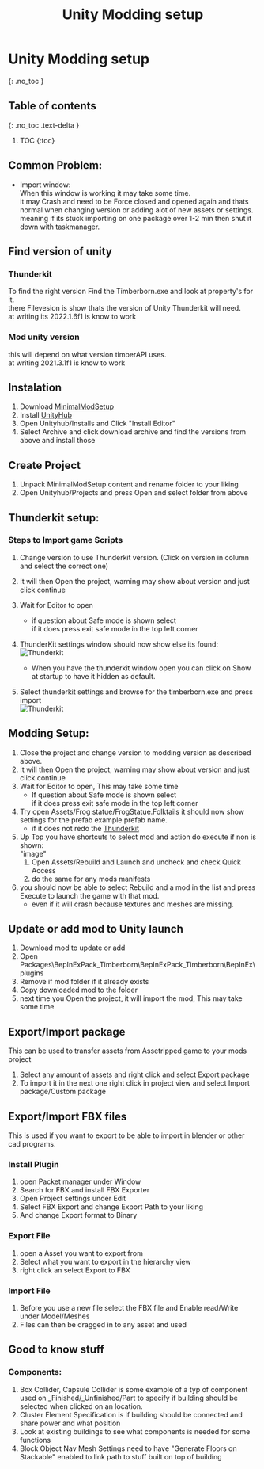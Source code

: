 ﻿---
title: Unity Modding setup
permalink: /making_mods/unity_modding/
nav_order: 0
layout: page
has_toc: true
parent: Making Mods
---
# Unity Modding setup
{: .no_toc }

## Table of contents
{: .no_toc .text-delta }

1. TOC
{:toc}

## Common Problem:
* Import window:  
    When this window is working it may take some time.  
    it may Crash and need to be Force closed and opened again and thats normal when changing version or adding alot of new assets or settings.  
    meaning if its stuck importing on one package over 1-2 min then shut it down with taskmanager.

## Find version of unity

### Thunderkit
To find the right version Find the Timberborn.exe and look at property's for it.   
there Filevesion is show thats the version of Unity Thunderkit will need.   
at writing its 2022.1.6f1 is know to work

### Mod unity version
this will depend on what version timberAPI uses.  
at writing 2021.3.1f1 is know to work


## Instalation
1. Download [MinimalModSetup](https://github.com/KnatteAnka/MinimalModSetup)  
1. Install [UnityHub](https://unity3d.com/get-unity/download)
1. Open Unityhub/Installs and Click "Install Editor"
1. Select Archive and click download archive and find the versions from above and install those

## Create Project
1. Unpack MinimalModSetup content and rename folder to your liking
1. Open Unityhub/Projects and press Open and select folder from above

## Thunderkit setup:

### Steps to Import game Scripts
1. Change version to use Thunderkit version. (Click on version in column and select the correct one)
1. It will then Open the project, warning may show about version and just click continue

1. Wait for Editor to open
    * if question about Safe mode is shown select  
    if it does press exit safe mode in the top left corner
1. ThunderKit settings window should now show else its found:  
    ![Thunderkit](/assets/images/assetripper/thunderkit.png)  
    * When you have the thunderkit window open you can click on Show at startup to have it hidden as default.
1. Select thunderkit settings and browse for the timberborn.exe and press import  
![Thunderkit](/assets/images/assetripper/thunderkit_import.png)  
    
    

## Modding Setup:   
1. Close the project and change version to modding version as described above.
1. It will then Open the project, warning may show about version and just click continue
1. Wait for Editor to open, This may take some time
    * If question about Safe mode is shown select  
    if it does press exit safe mode in the top left corner 
1. Try open Assets/Frog statue/FrogStatue.Folktails it should now show settings for the prefab example prefab name.
    * if it does not redo the [Thunderkit](#steps-to-import-game-scripts)
1. Up Top you have shortcuts to select mod and action do execute if non is shown:  
"image"
    1. Open Assets/Rebuild and Launch and uncheck and check Quick Access
    1. do the same for any mods manifests
1. you should now be able to select Rebuild and a mod in the list and press Execute to launch the game with that mod.
    * even if it will crash because textures and meshes are missing.       

## Update or add mod to Unity launch
1. Download mod to update or add
1. Open Packages\BepInExPack_Timberborn\BepInExPack_Timberborn\BepInEx\plugins
1. Remove if mod folder if it already exists
1. Copy downloaded mod to the folder
1. next time you Open the project, it will import the mod, This may take some time

## Export/Import package
This can be used to transfer assets from Assetripped game to your mods project
1. Select any amount of assets and right click and select Export package
2. To import it in the next one right click in project view and select Import package/Custom package

## Export/Import FBX files
This is used if you want to export to be able to import in blender or other cad programs.  
### Install Plugin
1. open Packet manager  under Window 
2. Search for FBX and install FBX Exporter
3. Open Project settings under Edit
4. Select FBX Export and change Export Path to your liking
5. And change Export format to Binary
### Export File
1. open a Asset you want to export from 
2. Select what you want to export in the hierarchy view
3. right click an select Export to FBX
### Import File
1. Before you use a new file select the FBX file and Enable read/Write under Model/Meshes
1. Files can then be dragged in to any asset and used


## Good to know stuff
### Components:
1. Box Collider, Capsule Collider is some example of a typ of component used on _Finished/_Unfinished/Part to specify if building should be selected when clicked on an location.
2. Cluster Element Specification is if building should be connected and share power and what position
3. Look at existing buildings to see what components is needed for some functions
4. Block Object Nav Mesh Settings need to have "Generate Floors on Stackable" enabled to link path to stuff built on top of building

    